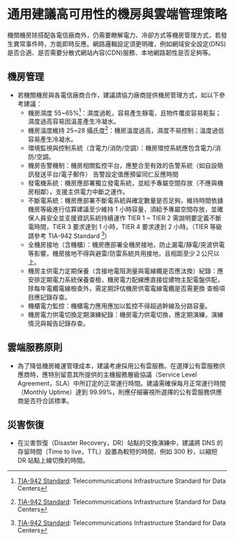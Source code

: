 # 通用建議高可用性的機房與雲端管理策略

機關機房除搭配各電信廠商外，仍需要瞭解電力、冷卻方式等機房管理方式，若發生異常事件時，方能即時反應。網路邏輯設定須更明確，例如網域安全設定(DNS)是否合適、是否需要分散式網站內容(CDN)服務、本地網路韌性是否足夠等。

## 機房管理

- 若機關機房與各電信廠商合作，建議請協力廠商提供機房管理方式，如以下參考建議：
  - 機房濕度 55~65%[^1]：濕度過乾，容易產生靜電，且物件覆皮容易乾裂；濕度過高容易因溫差產生冷凝水。
  - 機房溫度維持 25~28 攝氏度[^1]：機房溫度過高，濕度不易控制；溫度過低容易產生冷凝水。
  - 環境監視與控制系統（含電力/消防/空調）：機房環控系統應包含電力/消防/空調。
  - 機房告警機制：機房相關監控平台，應整合至有效的告警系統（如自設簡訊發送平台/電子郵件） 告警設定值應預留同仁反應時間
  - 發電機系統：機房應部署獨立發電系統，並給予專屬空間存放（不應與機房相鄰），支援主供電力中斷之運作。
  - 不斷電系統：機房應部署不斷電系統與確定數量是否足夠，維持時間依據機房等級進行估算建議至少維持 1 小時容量，須給予專屬空間存放，並確保人員安全並支援資訊系統持續運作 TIER 1 ~ TIER 2 需說明要定義不斷電時間，TIER 3 要求達到 1 小時，TIER 4 要求達到 2 小時。（TIER 等級請參考 TIA-942 Standard [^1]）
  - 全機房接地（含機櫃）：機房應部署全機房接地，防止漏電/靜電/突波供電等影響，機房接地不得與避雷/防雷系統共用接地，且相距至少２公尺以上。
  - 機房主供電力定期保養（含接地電阻測量與電線纜是否應汰換）紀錄：應安排定期電力系統保養查檢，機房電力配線應直接從建物主配電盤供配，除每年電纜電線檢查外，需定期評估機房供電電線電纜是否需更換 查檢項目應記錄存查。
  - 機櫃電力監控：機櫃電力應用應加以監控不得超過幹線及分路容量。
  - 機房電力供電切換定期演練紀錄：機房電力供電切換，應定期演練，演練情況與報告記錄存查。

## 雲端服務原則

- 為了降低機房維運管理成本，建議考慮採用公有雲服務。在選擇公有雲服務供應商時，應特別留意其所提供的主機服務層級協議（Service Level Agreement，SLA）中所訂定的正常運行時間。建議需確保每月正常運行時間（Monthly Uptime）達到 99.99%，則應仔細審視所選擇的公有雲服務供應商是否符合該標準。

## 災害恢復

- 在災害恢復（Disaster Recovery，DR）站點的交換演練中，建議將 DNS 的存留時間（Time to live，TTL）設置為較短的時間，例如 300 秒，以縮短 DR 站點上線切換的時間。

[^1]: [TIA-942 Standard](https://tiaonline.org/products-and-services/tia942certification/ansi-tia-942-standard/): Telecommunications Infrastructure Standard for Data Centers
